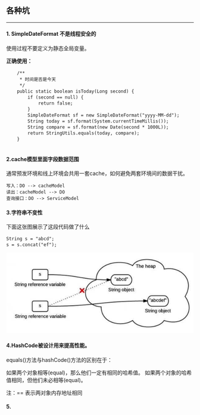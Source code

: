 ## 各种坑

---

#### 1. SimpleDateFormat 不是线程安全的

使用过程不要定义为静态全局变量。

**正确使用：**

```
    /**
     * 时间是否是今天
     */
    public static boolean isToday(Long second) {
        if (second == null) {
            return false;
        }
        SimpleDateFormat sf = new SimpleDateFormat("yyyy-MM-dd");
        String today = sf.format(System.currentTimeMillis());
        String compare = sf.format(new Date(second * 1000L));
        return StringUtils.equals(today, compare);
    }
    
```


#### 2.cache模型里面字段数据范围
通常预发环境和线上环境会共用一套cache，如何避免两套环境间的数据干扰。

```
写入：DO --> cacheModel
读出：cacheModel --> DO
查询接口：DO --> ServiceModel
```
#### 3.字符串不变性

下面这张图展示了这段代码做了什么

```
String s = "abcd";
s = s.concat("ef");
```

![image](img/21.png)

#### 4.HashCode被设计用来提高性能。

equals()方法与hashCode()方法的区别在于：

如果两个对象相等(equal)，那么他们一定有相同的哈希值。
如果两个对象的哈希值相同，但他们未必相等(equal)。

注：== 表示两对象内存地址相同

#### 5.